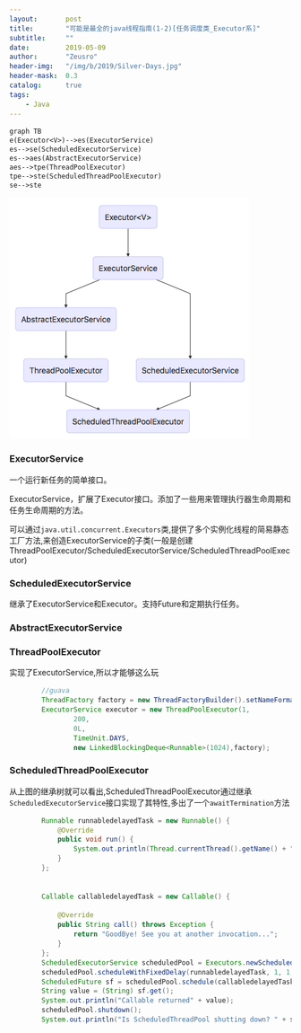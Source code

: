 ```yaml
---
layout:       post
title:        "可能是最全的java线程指南(1-2)[任务调度类_Executor系]"
subtitle:     ""
date:         2019-05-09
author:       "Zeusro"
header-img:   "/img/b/2019/Silver-Days.jpg"
header-mask:  0.3
catalog:      true
tags:
    - Java
---
```



```
graph TB
e(Executor<V>)-->es(ExecutorService)
es-->se(ScheduledExecutorService)
es-->aes(AbstractExecutorService)
aes-->tpe(ThreadPoolExecutor)
tpe-->ste(ScheduledThreadPoolExecutor)
se-->ste
```

![image](/img/in-post/java-concurrent/Executor.png)


### ExecutorService

一个运行新任务的简单接口。

ExecutorService，扩展了Executor接口。添加了一些用来管理执行器生命周期和任务生命周期的方法。

可以通过`java.util.concurrent.Executors`类,提供了多个实例化线程的简易静态工厂方法,来创造ExecutorService的子类(一般是创建ThreadPoolExecutor/ScheduledExecutorService/ScheduledThreadPoolExecutor)

### ScheduledExecutorService

继承了ExecutorService和Executor。支持Future和定期执行任务。

### AbstractExecutorService




### ThreadPoolExecutor

实现了ExecutorService,所以才能够这么玩

```java
        //guava
        ThreadFactory factory = new ThreadFactoryBuilder().setNameFormat("ExecutorServiceExample-%d").build();
        ExecutorService executor = new ThreadPoolExecutor(1,
                200,
                0L,
                TimeUnit.DAYS,
                new LinkedBlockingDeque<Runnable>(1024),factory);
```


### ScheduledThreadPoolExecutor

从上图的继承树就可以看出,ScheduledThreadPoolExecutor通过继承`ScheduledExecutorService`接口实现了其特性,多出了一个`awaitTermination`方法

```java
        Runnable runnabledelayedTask = new Runnable() {
            @Override
            public void run() {
                System.out.println(Thread.currentThread().getName() + " is Running Delayed Task");
            }
        };


        Callable callabledelayedTask = new Callable() {

            @Override
            public String call() throws Exception {
                return "GoodBye! See you at another invocation...";
            }
        };
        ScheduledExecutorService scheduledPool = Executors.newScheduledThreadPool(4);
        scheduledPool.scheduleWithFixedDelay(runnabledelayedTask, 1, 1, TimeUnit.SECONDS);
        ScheduledFuture sf = scheduledPool.schedule(callabledelayedTask, 4, TimeUnit.SECONDS);
        String value = (String) sf.get();
        System.out.println("Callable returned" + value);
        scheduledPool.shutdown();
        System.out.println("Is ScheduledThreadPool shutting down? " + scheduledPool.isShutdown());
```